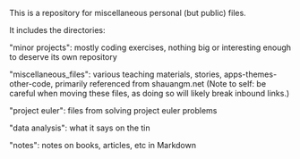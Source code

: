 This is a repository for miscellaneous personal (but public) files.

It includes the directories:

"minor projects": mostly coding exercises, nothing big or interesting enough to deserve its own repository

"miscellaneous_files": various teaching materials, stories, apps-themes-other-code, primarily referenced from shauangm.net
(Note to self: be careful when moving these files, as doing so will likely break inbound links.)

"project euler": files from solving project euler problems

"data analysis": what it says on the tin

"notes": notes on books, articles, etc in Markdown



